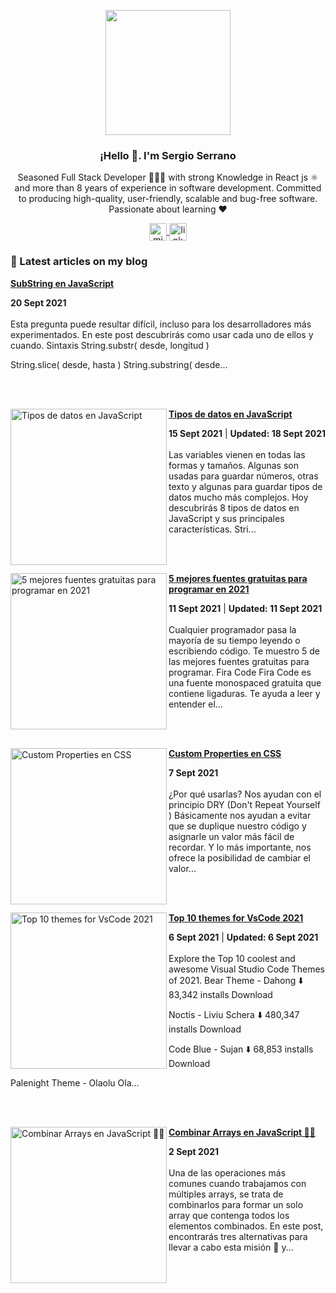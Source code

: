 <p align="center" width="300">
   <img align="center" width="200" src="https://user-images.githubusercontent.com/35855882/107829896-a81db180-6d58-11eb-9074-0d53f00f69ef.png" />
   <h3 align="center">¡Hello 👋. I'm Sergio Serrano </h3>
</p>

<p align="center">Seasoned Full Stack Developer 👨🏻‍💻 with strong Knowledge in React js ⚛️ and more than 8 years of experience in software development. Committed to producing high-quality, user-friendly, scalable and bug-free software. Passionate about learning ❤️ </p>
<p align="center">
  <a href="https://twitter.com/sdserranog" target="blank">
    <img align="center" src="https://cdn.jsdelivr.net/npm/simple-icons@4.10.0/icons/twitter.svg" alt="midudev" height="28px" width="28px" />
  </a>
  <a href="https://www.linkedin.com/in/sdserrano/" target="blank">
    <img align="center" src="https://cdn.jsdelivr.net/npm/simple-icons@4.10.0/icons/linkedin.svg" alt="linkdin" height="28px" width="28px" />
  </a>
</p>

### 📝 Latest articles on my blog

<!-- HASHNODE_BLOG:START -->
<p align="left">

<a href="https://sdserranog.hashnode.dev/substring-en-javascript-cktt09e200ikahvs149arduof" title="SubString en JavaScript"><strong>SubString en JavaScript</strong></a>
<div><strong>20 Sept 2021</strong></div>
<br/> Esta pregunta puede resultar difícil, incluso para los desarrolladores más experimentados. 
En este post descubrirás como usar cada uno de ellos y cuando.
Sintaxis
String.substr( desde, longitud )

String.slice( desde, hasta )
String.substring( desde... </p> <br/> <br/>
<p align="left">
<a href="https://sdserranog.hashnode.dev/tipos-de-datos-en-javascript-cktlo8wc604cnx4s1bh568oum" title="Tipos de datos en JavaScript"><img src="https://cdn.hashnode.com/res/hashnode/image/upload/v1632006804685/RIbQqwQC5.jpeg" alt="Tipos de datos en JavaScript" width="250px" align="left" /></a>
<a href="https://sdserranog.hashnode.dev/tipos-de-datos-en-javascript-cktlo8wc604cnx4s1bh568oum" title="Tipos de datos en JavaScript"><strong>Tipos de datos en JavaScript</strong></a>
<div><strong>15 Sept 2021</strong> | <strong>Updated: 18 Sept 2021</strong></div>
<br/> Las variables vienen en todas las formas y tamaños. Algunas son usadas para guardar números, otras texto y algunas para guardar tipos de datos mucho más complejos.
Hoy descubrirás 8 tipos de datos en JavaScript y sus principales características.
Stri... </p> <br/> <br/>
<p align="left">
<a href="https://sdserranog.hashnode.dev/5-mejores-fuentes-gratuitas-para-programar-en-2021-cktesh7pe04dlxas15610gf1t" title="5 mejores fuentes gratuitas para programar en 2021"><img src="https://cdn.hashnode.com/res/hashnode/image/upload/v1631304107266/QT-gqIrBE.png" alt="5 mejores fuentes gratuitas para programar en 2021" width="250px" align="left" /></a>
<a href="https://sdserranog.hashnode.dev/5-mejores-fuentes-gratuitas-para-programar-en-2021-cktesh7pe04dlxas15610gf1t" title="5 mejores fuentes gratuitas para programar en 2021"><strong>5 mejores fuentes gratuitas para programar en 2021</strong></a>
<div><strong>11 Sept 2021</strong> | <strong>Updated: 11 Sept 2021</strong></div>
<br/> Cualquier programador pasa la mayoría de su tiempo leyendo o escribiendo código. Te muestro 5 de las mejores fuentes gratuitas para programar.
Fira Code
Fira Code es una fuente monospaced gratuita que contiene ligaduras. Te ayuda a leer y entender el... </p> <br/> <br/>
<p align="left">
<a href="https://sdserranog.hashnode.dev/custom-properties-en-css-ckta9l1nf03pt7ts1ht8ad5hw" title="Custom Properties en CSS"><img src="https://cdn.hashnode.com/res/hashnode/image/upload/v1630992653504/epfGAnasx.png" alt="Custom Properties en CSS" width="250px" align="left" /></a>
<a href="https://sdserranog.hashnode.dev/custom-properties-en-css-ckta9l1nf03pt7ts1ht8ad5hw" title="Custom Properties en CSS"><strong>Custom Properties en CSS</strong></a>
<div><strong>7 Sept 2021</strong></div>
<br/> ¿Por qué usarlas?
Nos ayudan con el principio DRY (Don't Repeat Yourself ) 
Básicamente nos ayudan a evitar que se duplique nuestro código y asignarle un valor más fácil de recordar. 
Y lo más importante, nos ofrece la posibilidad de cambiar el valor... </p> <br/> <br/>
<p align="left">
<a href="https://sdserranog.hashnode.dev/top-10-themes-for-vscode-2021-ckt8tyyi3036098s17t4z8lsx" title="Top 10 themes for VsCode 2021"><img src="https://cdn.hashnode.com/res/hashnode/image/upload/v1630943908481/gbI66L57A.png" alt="Top 10 themes for VsCode 2021" width="250px" align="left" /></a>
<a href="https://sdserranog.hashnode.dev/top-10-themes-for-vscode-2021-ckt8tyyi3036098s17t4z8lsx" title="Top 10 themes for VsCode 2021"><strong>Top 10 themes for VsCode 2021</strong></a>
<div><strong>6 Sept 2021</strong> | <strong>Updated: 6 Sept 2021</strong></div>
<br/> Explore the Top 10 coolest and awesome Visual Studio Code Themes of 2021.
Bear Theme - Dahong
⬇️ 83,342 installs
Download

Noctis - Liviu Schera
⬇️ 480,347 installs
Download

Code Blue - Sujan
⬇️ 68,853 installs
Download

Palenight Theme - Olaolu Ola... </p> <br/> <br/>
<p align="left">
<a href="https://sdserranog.hashnode.dev/combinar-arrays-en-javascript-ckt2dgezq09kl2is19xie6s70" title="Combinar Arrays en JavaScript 🧑‍💻"><img src="https://cdn.hashnode.com/res/hashnode/image/upload/v1630553336622/sW4rgpO0f.png" alt="Combinar Arrays en JavaScript 🧑‍💻" width="250px" align="left" /></a>
<a href="https://sdserranog.hashnode.dev/combinar-arrays-en-javascript-ckt2dgezq09kl2is19xie6s70" title="Combinar Arrays en JavaScript 🧑‍💻"><strong>Combinar Arrays en JavaScript 🧑‍💻</strong></a>
<div><strong>2 Sept 2021</strong></div>
<br/> Una de las operaciones más comunes cuando trabajamos con múltiples arrays, se trata de combinarlos para formar un solo array que contenga todos los elementos combinados. En este post, encontrarás tres alternativas para llevar a cabo esta misión 🚀  y... </p> <br/> <br/>
<!-- HASHNODE_BLOG:END -->

